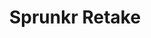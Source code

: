 ---
slug: sprunkr-retake
title: Sprunkr Retake
description: "Sprunkr Retake is an exciting online game. Play for free directly in your browser!"
icon: /images/new_mods/Sprunkr Retake.png
url: https://wowtbc.net/sprunkin/sprunkr-retake/index.html
previewImage: /images/new_mods/Sprunkr Retake.png
type: new mods

# SEO配置
seo:
  title: "Sprunkr Retake - Play Free Online Game | Fun Browser Games"
  description: "Sprunkr Retake - Play this fun online game for free in your browser. No download required!"
  ogImage: "/images/new_mods/Sprunkr Retake.png"
  keywords: "sprunkr-retake, online game, browser game, free game, new mods game, play online"

videoUrls:
  - https://www.youtube.com/embed/example1
  - https://www.youtube.com/embed/example2

whyPlay:
  title: "Why Play Sprunkr Retake?"
  items:
    - "Immersive Gameplay: Sprunkr Retake offers an engaging and immersive gaming experience that will keep you entertained for hours"
    - "Challenging Levels: Test your skills with increasingly difficult challenges and obstacles"
    - "Beautiful Graphics: Enjoy stunning visuals and smooth animations that bring the game world to life"
    - "Regular Updates: New content and features are added regularly to keep the game fresh and exciting"
    - "Free to Play: Experience all the fun without spending a penny"
    - "Community Features: Connect with other players, share strategies, and compete for high scores"
    - "Cross-Platform: Play on any device with a web browser, no downloads required"

features:
  title: "Key Features of Sprunkr Retake"
  image: "/images/new_mods/Sprunkr Retake.png"
  items:
    - "Intuitive Controls: Easy to learn controls make Sprunkr Retake accessible for players of all skill levels"
    - "Multiple Game Modes: Enjoy various gameplay options that provide different challenges and experiences"
    - "Character Customization: Personalize your gaming experience with unique characters and items"
    - "Achievement System: Complete special tasks to earn rewards and recognition"
    - "Leaderboards: Compete with players worldwide and see who can achieve the highest scores"

characteristics:
  title: "Game Characteristics"
  image: "/images/new_mods/Sprunkr Retake.png"
  items:
    - "Genre: New mods game with elements of strategy and skill"
    - "Difficulty: Suitable for both casual gamers and those seeking a challenge"
    - "Play Time: Quick sessions or extended gameplay, depending on your preference"
    - "Art Style: Vibrant and engaging visuals that enhance the gaming experience"
    - "Sound Design: Immersive audio that complements the gameplay perfectly"

info: "Sprunkr Retake is an exciting online game that offers players a unique and engaging gaming experience. With its intuitive controls, stunning visuals, and challenging gameplay, Sprunkr Retake provides hours of entertainment for players of all ages and skill levels. Whether you're looking for a quick gaming session during a break or an extended play session, Sprunkr Retake delivers an immersive experience that will keep you coming back for more. The game features multiple levels of increasing difficulty, ensuring that players are constantly challenged as they progress. With regular updates adding new content and features, Sprunkr Retake remains fresh and exciting, providing endless entertainment options for its growing community of players."

howToPlayIntro: "Welcome to Sprunkr Retake! This guide will walk you through the basics and help you master the game. Whether you're a beginner or looking to improve your skills, these tips and instructions will enhance your gaming experience."

howToPlaySteps:
  - title: "Getting Started"
    description: "Begin your Sprunkr Retake adventure by familiarizing yourself with the controls. Use your keyboard or mouse to navigate through the game interface. The tutorial will guide you through the basic mechanics and help you understand the objectives."
  - title: "Understanding the Objectives"
    description: "In Sprunkr Retake, your main goal is to progress through levels by completing specific objectives. Each level presents unique challenges that require different strategies and approaches."
  - title: "Mastering the Controls"
    description: "Practice using the controls to improve your precision and reaction time. Sprunkr Retake requires quick reflexes and strategic thinking to overcome obstacles and defeat opponents."
  - title: "Utilizing Power-ups"
    description: "Collect power-ups throughout the game to enhance your abilities and overcome difficult challenges. Each power-up offers unique advantages that can be crucial for success."
  - title: "Developing Strategies"
    description: "As you progress in Sprunkr Retake, develop effective strategies for different scenarios. Analyze patterns, anticipate challenges, and adapt your approach to maximize your performance."

faq:
  title: "Frequently Asked Questions about Sprunkr Retake"
  items:
    - question: "Is Sprunkr Retake free to play?"
      answer: "Yes, Sprunkr Retake is completely free to play directly in your web browser. No downloads or purchases are required to enjoy the full game experience."
    - question: "Can I play Sprunkr Retake on mobile devices?"
      answer: "Yes, Sprunkr Retake is optimized for both desktop and mobile play. You can enjoy the game on any device with a web browser and internet connection."
    - question: "Are there any in-game purchases?"
      answer: "While Sprunkr Retake is free to play, there may be optional in-game purchases available for cosmetic items or additional features that don't affect core gameplay."
    - question: "How often is Sprunkr Retake updated?"
      answer: "The developers regularly update Sprunkr Retake with new content, features, and improvements based on player feedback and game performance."
    - question: "Can I play Sprunkr Retake offline?"
      answer: "Currently, Sprunkr Retake requires an internet connection to play as it's a browser-based online game."
    - question: "Is Sprunkr Retake suitable for children?"
      answer: "Yes, Sprunkr Retake is designed to be family-friendly and suitable for players of all ages."
    - question: "How do I report bugs or issues?"
      answer: "If you encounter any problems while playing Sprunkr Retake, you can report them through the game's support page or contact the developers directly through their website."
    - question: "Still Have Questions?"
      answer: "If you have additional questions about Sprunkr Retake that aren't covered in this FAQ, please visit our support center or contact our customer service team for assistance."
---